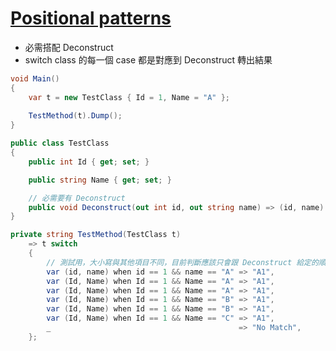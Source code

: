 # [Positional patterns](https://docs.microsoft.com/zh-tw/dotnet/csharp/whats-new/csharp-8#positional-patterns)

- 必需搭配 Deconstruct
- switch class 的每一個 case 都是對應到 Deconstruct 轉出結果

```csharp
void Main()
{
	var t = new TestClass { Id = 1, Name = "A" };
	
	TestMethod(t).Dump();
}

public class TestClass
{
	public int Id { get; set; }

	public string Name { get; set; }

    // 必需要有 Deconstruct
	public void Deconstruct(out int id, out string name) => (id, name) = (this.Id, this.Name);
}

private string TestMethod(TestClass t)
	=> t switch
	{
	    // 測試用，大小寫與其他項目不同，目前判斷應該只會跟 Deconstruct 給定的順序有關
		var (id, name) when id == 1 && name == "A" => "A1",
		var (Id, Name) when Id == 1 && Name == "A" => "A1",
		var (Id, Name) when Id == 1 && Name == "A" => "A1",
		var (Id, Name) when Id == 1 && Name == "B" => "A1",
		var (Id, Name) when Id == 1 && Name == "B" => "A1",
		var (Id, Name) when Id == 1 && Name == "C" => "A1",
		_                                          => "No Match",
	};
```